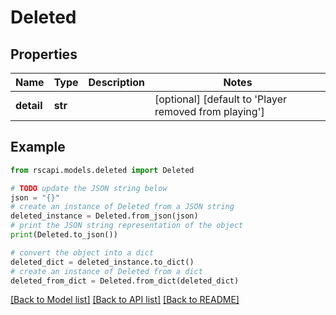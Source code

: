 # Deleted


## Properties

Name | Type | Description | Notes
------------ | ------------- | ------------- | -------------
**detail** | **str** |  | [optional] [default to 'Player removed from playing']

## Example

```python
from rscapi.models.deleted import Deleted

# TODO update the JSON string below
json = "{}"
# create an instance of Deleted from a JSON string
deleted_instance = Deleted.from_json(json)
# print the JSON string representation of the object
print(Deleted.to_json())

# convert the object into a dict
deleted_dict = deleted_instance.to_dict()
# create an instance of Deleted from a dict
deleted_from_dict = Deleted.from_dict(deleted_dict)
```
[[Back to Model list]](../README.md#documentation-for-models) [[Back to API list]](../README.md#documentation-for-api-endpoints) [[Back to README]](../README.md)


